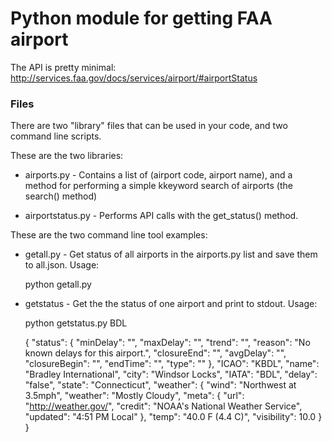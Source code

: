 # Python module for getting FAA airport

The API is pretty minimal: http://services.faa.gov/docs/services/airport/#airportStatus

### Files

There are two "library" files that can be used in your code, and two
command line scripts. 

These are the two libraries:

* airports.py - Contains a list of (airport code, airport name), and a method
for performing a simple kkeyword search of airports (the search() method)

* airportstatus.py - Performs API calls with the get_status() method. 

These are the two command line tool examples:

* getall.py - Get status of all airports in the airports.py list and save
  them to all.json. Usage:

    python getall.py

* getstatus - Get the the status of one airport and print to stdout. Usage:

    python getstatus.py BDL

    {
      "status": {
        "minDelay": "", 
        "maxDelay": "", 
        "trend": "", 
        "reason": "No known delays for this airport.", 
        "closureEnd": "", 
        "avgDelay": "", 
        "closureBegin": "", 
        "endTime": "", 
        "type": ""
      }, 
      "ICAO": "KBDL", 
      "name": "Bradley International", 
      "city": "Windsor Locks", 
      "IATA": "BDL", 
      "delay": "false", 
      "state": "Connecticut", 
      "weather": {
        "wind": "Northwest at 3.5mph", 
        "weather": "Mostly Cloudy", 
        "meta": {
          "url": "http://weather.gov/", 
          "credit": "NOAA's National Weather Service", 
          "updated": "4:51 PM Local"
        }, 
        "temp": "40.0 F (4.4 C)", 
        "visibility": 10.0
      }
    }
